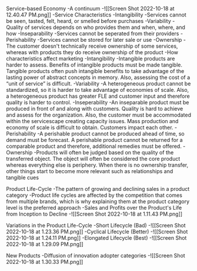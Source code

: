 Service-based Economy
	-A continuum
		-![[Screen Shot 2022-10-18 at 12.40.47 PM.png]]
	-Service Characteristics
		-Intangibility
			-Services cannot be seen, tasted, felt, heard, or smelled before purchases
		-Variability
			-Quality of services depends on who provides them and when, where, and how
		-Inseparability
			-Services cannot be seperated from their providers
		-Perishability
			-Services cannot be stored for later sale or use
		-Ownership
			-The customer doesn't technically receive ownership of some services, whereas with products they do receive ownership of the product
	-How characteristics affect marketing
		-Intangibility
			-Intangible products are harder to assess. Benefits of intangible products must be made tangible. Tangible products often push intangible benefits to take advantage of the lasting power of abstract concepts in memory. Also, assessing the cost of a “unit of service” is difficult.
		-Variability
			-A heterogeneous product cannot be standardized, so it is harder to take advantage of economies of scale. Also, a heterogeneous product has greater FLE and customer input and therefore quality is harder to control.
		-Inseperability
			-An inseparable product must be produced in front of and along with customers. Quality is hard to achieve and assess for the organization. Also, the customer must be accommodated within the servicescape creating capacity issues. Mass production and economy of scale is difficult to obtain. Customers impact each other.
		-Perishability
			-A perishable product cannot be produced ahead of time, so demand must be forecast. A perishable product cannot be returned for a comparable product and therefore, additional remedies must be offered.
		-Ownership
			-Products will often be judged based on the quality of the transferred object. The object will often be considered the core product whereas everything else is periphery. When there is no ownership transfer, other things start to become more relevant such as relationships and tangible cues

Product Life-Cycle
	-The pattern of growing and declining sales in a product category
	-Product life cycles are affected by the competition that comes from multiple brands, which is why explaining them at the product category level is the preferred approach
	-Sales and Profits over the Product's Life from Inception to Decline
		-![[Screen Shot 2022-10-18 at 1.11.43 PM.png]]

Variations in the Product Life-Cycle
	-Short Lifecycle (Bad)
		-![[Screen Shot 2022-10-18 at 1.23.36 PM.png]]
	-Cyclical Lifecycle (Better)
		-![[Screen Shot 2022-10-18 at 1.24.11 PM.png]]
	-Elongated Lifecycle (Best)
		-![[Screen Shot 2022-10-18 at 1.29.09 PM.png]]

New Products
	-Diffusion of innovation adopter categories
		-![[Screen Shot 2022-10-18 at 1.30.33 PM.png]]